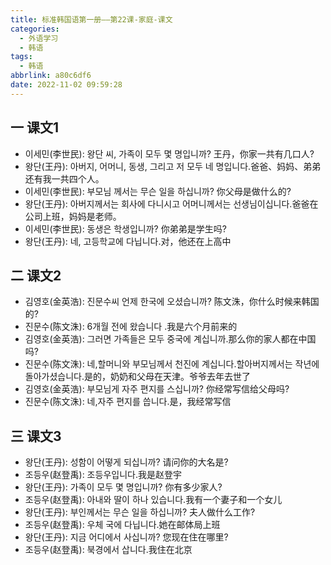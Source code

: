 ```yaml
---
title: 标准韩国语第一册——第22课-家庭-课文
categories:
  - 外语学习
  - 韩语
tags:
  - 韩语
abbrlink: a80c6df6
date: 2022-11-02 09:59:28
---
```

## 一 课文1

* 이세민(李世民): 왕단 씨, 가족이 모두 몇 명입니까?  王丹，你家一共有几口人?
* 왕단(王丹): 아버지, 어머니, 동생, 그리고 저 모두 네 명입니다.爸爸、妈妈、弟弟还有我一共四个人。
* 이세민(李世民): 부모님 께서는 무슨 일을 하십니까? 你父母是做什么的?
* 왕단(王丹): 아버지께서는 회사에 다니시고 어머니께서는 선생님이십니다.爸爸在公司上班，妈妈是老师。
* 이세민(李世民):  동생은 학생입니까? 你弟弟是学生吗?
* 왕단(王丹): 네, 고등학교에 다닙니다.对，他还在上高中

<!--more-->

## 二 课文2

* 김영호(金英浩): 진문수씨 언제 한국에 오셨습니까? 陈文洙，你什么时候来韩国的?
* 진문수(陈文洙): 6개월 전에 왔습니다 .我是六个月前来的
* 김영호(金英浩): 그러면 가족들은 모두 중국에 계십니까.那么你的家人都在中国吗?
* 진문수(陈文洙): 네,할머니와 부모님께서 천진에 계십니다.할아버지께서는 작년에돌아가셨습니다.是的，奶奶和父母在天津。爷爷去年去世了
* 김영호(金英浩):  부모님게 자주 편지를 스십니까? 你经常写信给父母吗?
* 진문수(陈文洙):  네,자주 편지를 씁니다.是，我经常写信

## 三 课文3

* 왕단(王丹):  성함이 어떻게 되십니까? 请问你的大名是?
* 조등우(赵登禹): 조등우입니다.我是赵登宇
* 왕단(王丹):  가족이 모두 몇 명입니까? 你有多少家人?
* 조등우(赵登禹): 아내와 딸이 하나 있습니다.我有一个妻子和一个女儿
* 왕단(王丹):  부인께서는 무슨 일을 하십니까? 夫人做什么工作?
* 조등우(赵登禹): 우체 국에 다닙니다.她在邮体局上班
* 왕단(王丹):  지금 어디에서 사십니까? 您现在住在哪里?
* 조등우(赵登禹): 북경에서 삽니다.我住在北京